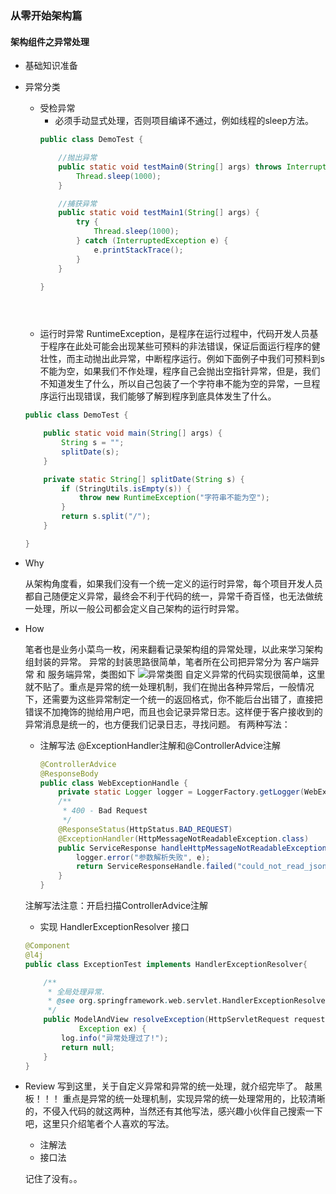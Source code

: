 ### 从零开始架构篇

#### 架构组件之异常处理

* 基础知识准备
* 异常分类 
   
   * 受检异常
        * 必须手动显式处理，否则项目编译不通过，例如线程的sleep方法。
       ```java
       public class DemoTest {
       
           //抛出异常
           public static void testMain0(String[] args) throws InterruptedException {
               Thread.sleep(1000);
           }
       
           //捕获异常
           public static void testMain1(String[] args) {
               try {
                   Thread.sleep(1000);
               } catch (InterruptedException e) {
                   e.printStackTrace();
               }
           }
       
       }

       
        
   * 运行时异常
   RuntimeException，是程序在运行过程中，代码开发人员基于程序在此处可能会出现某些可预料的非法错误，保证后面运行程序的健壮性，而主动抛出此异常，中断程序运行。例如下面例子中我们可预料到s不能为空，如果我们不作处理，程序自己会抛出空指针异常，但是，我们不知道发生了什么，所以自己包装了一个字符串不能为空的异常，一旦程序运行出现错误，我们能够了解到程序到底具体发生了什么。
   ```java
   public class DemoTest {
   
       public static void main(String[] args) {
           String s = "";
           splitDate(s);
       }
   
       private static String[] splitDate(String s) {
           if (StringUtils.isEmpty(s)) {
               throw new RuntimeException("字符串不能为空");
           }
           return s.split("/");
       }
   
   }


* Why
   
   从架构角度看，如果我们没有一个统一定义的运行时异常，每个项目开发人员都自己随便定义异常，最终会不利于代码的统一，异常千奇百怪，也无法做统一处理，所以一般公司都会定义自己架构的运行时异常。
  

* How
    
    笔者也是业务小菜鸟一枚，闲来翻看记录架构组的异常处理，以此来学习架构组封装的异常。
    异常的封装思路很简单，笔者所在公司把异常分为 客户端异常 和 服务端异常，类图如下
    ![异常类图](/Users/lijunyang/gitfolder/JuyLee/img/20180505/Exception.png)
    自定义异常的代码实现很简单，这里就不贴了。重点是异常的统一处理机制，我们在抛出各种异常后，一般情况下，还需要为这些异常制定一个统一的返回格式，你不能后台出错了，直接把错误不加掩饰的抛给用户吧，而且也会记录异常日志。这样便于客户接收到的异常消息是统一的，也方便我们记录日志，寻找问题。
    有两种写法：
    * 注解写法 @ExceptionHandler注解和@ControllerAdvice注解
        ```java
        @ControllerAdvice
        @ResponseBody
        public class WebExceptionHandle {
            private static Logger logger = LoggerFactory.getLogger(WebExceptionHandle.class);
            /**
             * 400 - Bad Request
             */
            @ResponseStatus(HttpStatus.BAD_REQUEST)
            @ExceptionHandler(HttpMessageNotReadableException.class)
            public ServiceResponse handleHttpMessageNotReadableException(HttpMessageNotReadableException e) {
                logger.error("参数解析失败", e);
                return ServiceResponseHandle.failed("could_not_read_json");
            }
        }
      
    注解写法注意：开启扫描ControllerAdvice注解  
    
    * 实现 HandlerExceptionResolver 接口
    ````java
    @Component
    @l4j  
    public class ExceptionTest implements HandlerExceptionResolver{  
    
        /**  
         * 全局处理异常.  
         * @see org.springframework.web.servlet.HandlerExceptionResolver#resolveException(javax.servlet.http.HttpServletRequest, javax.servlet.http.HttpServletResponse, java.lang.Object, java.lang.Exception)  
         */   
        public ModelAndView resolveException(HttpServletRequest request, HttpServletResponse response, Object handler,  
                Exception ex) {  
            log.info("异常处理过了!");  
            return null;  
        }  
    }
    
* Review
写到这里，关于自定义异常和异常的统一处理，就介绍完毕了。
敲黑板！！！
重点是异常的统一处理机制，实现异常的统一处理常用的，比较清晰的，不侵入代码的就这两种，当然还有其他写法，感兴趣小伙伴自己搜索一下吧，这里只介绍笔者个人喜欢的写法。
    * 注解法
    * 接口法
    
    记住了没有。。

